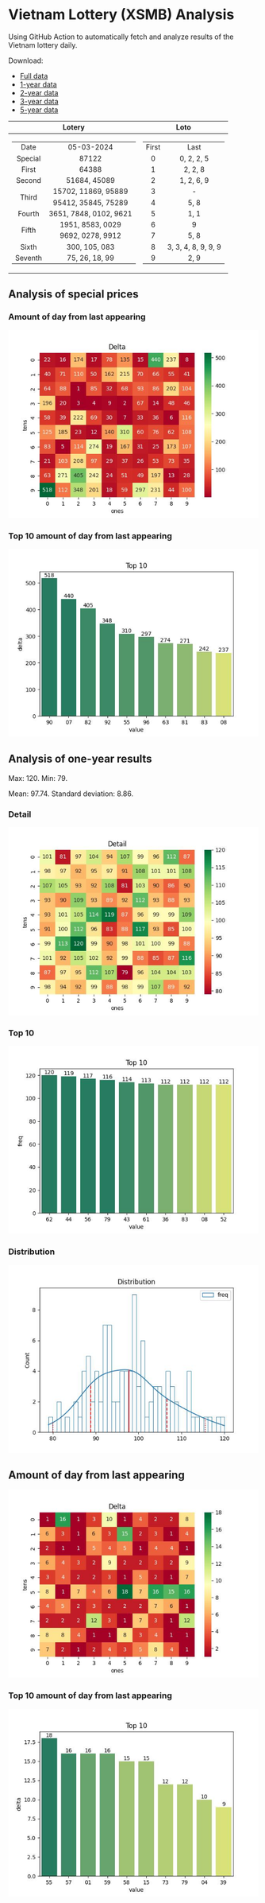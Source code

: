 # Vietnam Lottery (XSMB) Analysis

Using GitHub Action to automatically fetch and analyze results of the Vietnam lottery daily.

Download:

* [Full data](https://raw.githubusercontent.com/khiemdoan/vietnam-lottery-xsmb-analysis/main/results/xsmb.csv)
* [1-year data](https://raw.githubusercontent.com/khiemdoan/vietnam-lottery-xsmb-analysis/main/results/xsmb_1_year.csv)
* [2-year data](https://raw.githubusercontent.com/khiemdoan/vietnam-lottery-xsmb-analysis/main/results/xsmb_2_year.csv)
* [3-year data](https://raw.githubusercontent.com/khiemdoan/vietnam-lottery-xsmb-analysis/main/results/xsmb_3_year.csv)
* [5-year data](https://raw.githubusercontent.com/khiemdoan/vietnam-lottery-xsmb-analysis/main/results/xsmb_5_year.csv)

| Lotery      | Loto |
| :-----------: | :-----------: |
| <table><tr><td>Date</td><td>05-03-2024</td></tr><tr><td>Special</td><td>87122</td></tr><tr><td>First</td><td>64388</td></tr><tr><td>Second</td><td>51684, 45089</td></tr><tr><td rowspan="2">Third</td><td>15702, 11869, 95889</td></tr><tr><td>95412, 35845, 75289</td></tr><tr><td>Fourth</td><td>3651, 7848, 0102, 9621</td></tr><tr><td rowspan="2">Fifth</td><td>1951, 8583, 0029</td></tr><tr><td>9692, 0278, 9912</td></tr><tr><td>Sixth</td><td>300, 105, 083</td></tr><tr><td>Seventh</td><td>75, 26, 18, 99</td></tr></table> | <table><tr><td>First</td><td>Last</td></tr><tr><td>0</td><td>0, 2, 2, 5</td></tr><tr><td>1</td><td>2, 2, 8</td></tr><tr><td>2</td><td>1, 2, 6, 9</td></tr><tr><td>3</td><td>-</td></tr><tr><td>4</td><td>5, 8</td></tr><tr><td>5</td><td>1, 1</td></tr><tr><td>6</td><td>9</td></tr><tr><td>7</td><td>5, 8</td></tr><tr><td>8</td><td>3, 3, 4, 8, 9, 9, 9</td></tr><tr><td>9</td><td>2, 9</td></tr></table> |


<h2>Analysis of special prices</h2>

<h3>Amount of day from last appearing</h3>

![Delta](images/special_delta.jpg)

<h3>Top 10 amount of day from last appearing</h3>

![Delta top 10](images/special_delta_top_10.jpg)

<h2>Analysis of one-year results</h2>

Max: 120. Min: 79.

Mean: 97.74. Standard deviation: 8.86.

<h3>Detail</h3>

![Detail](images/heatmap.jpg)

<h3>Top 10</h3>

![Top 10](images/top-10.jpg)

<h3>Distribution</h3>

![Distribution](images/distribution.jpg)

<h2>Amount of day from last appearing</h2>

![Delta](images/delta.jpg)

<h3>Top 10 amount of day from last appearing</h3>

![Delta top 10](images/delta_top_10.jpg)